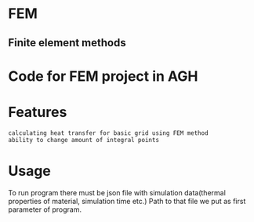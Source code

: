 # FEM
## Finite element methods

# Code for FEM project in AGH
# Features

    calculating heat transfer for basic grid using FEM method
    ability to change amount of integral points

# Usage

To run program there must be json file with simulation data(thermal properties of material, simulation time etc.) Path to that file we put as first parameter of program.
